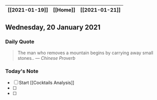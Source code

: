 | [[2021-01-19]] | [[Home]] | [[2021-01-21]] |
| :------------: | :------: | :------------: |

## Wednesday, 20 January 2021

### Daily Quote
> The man who removes a mountain begins by carrying away small stones..
> &mdash; <cite>Chinese Proverb</cite>

### Today's Note

- [ ] Start [[Cocktails Analysis]]
- [ ] 
- [ ] 